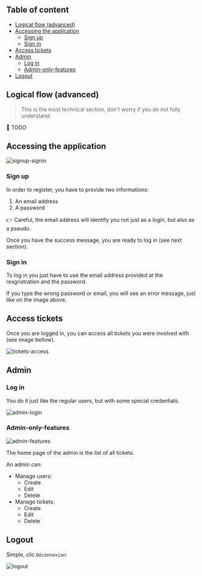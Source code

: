 ## Table of content
<!-- TOC -->

- [Logical flow (advanced)](#logical-flow-advanced)
- [Accessing the application](#accessing-the-application)
	- [Sign up](#sign-up)
	- [Sign in](#sign-in)
- [Access tickets](#access-tickets)
- [Admin](#admin)
	- [Log in](#log-in)
	- [Admin-only-features](#admin-only-features)
- [Logout](#logout)

<!-- /TOC -->

## Logical flow (advanced)
> This is the most technical section, don't worry if you do not fully understand.

:memo: TODO


## Accessing the application
![signup-signin](https://image.ibb.co/dyzVzJ/singup_signin.gif)

### Sign up
In order to register, you have to provide two informations:
1. An email address
2. A password

:point_right: Careful, the email address will identify you not just as a login, but also as a pseudo.  
  
Once you have the success message, you are ready to log in (see next section).  

### Sign in
To log in you just have to use the email address provided at the resgristration and the password.

If you type the wrong password or email, you will see an error message, just like on the image above.

## Access tickets
Once you are logged in, you can access all tickets you were involved with (see image bellow).

![tickets-access](https://image.ibb.co/m1pPRy/ticket_visualization.gif)

## Admin
### Log in
You do it just like the regular users, but with some special credentials.

![admin-login](https://image.ibb.co/bVcB6y/admin_connect.gif)


### Admin-only-features

![admin-features](https://image.ibb.co/eUALzJ/admin_features.gif)

The home page of the admin is the list of all tickets.  

An admin can:
* Manage users:
	* Create
	* Edit
	* Delete
* Manage tickets:
	* Create
	* Edit
	* Delete


## Logout
Simple, clic ``Déconnexion``:

![logout](https://image.ibb.co/fyDyKJ/logout.gif)
